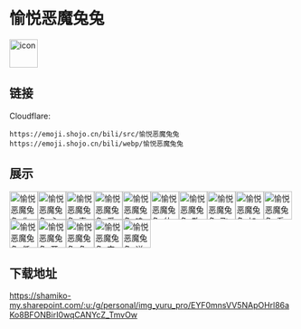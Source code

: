 # 愉悦恶魔兔兔
<img src="https://emoji.shojo.cn/bili/src/愉悦恶魔兔兔/icon.png" width="50" height="50" alt="icon">

## 链接
Cloudflare:
```
https://emoji.shojo.cn/bili/src/愉悦恶魔兔兔
https://emoji.shojo.cn/bili/webp/愉悦恶魔兔兔
```
## 展示
<img src="https://emoji.shojo.cn/bili/src/愉悦恶魔兔兔/愉悦恶魔兔兔-你是最棒的.png" width="50" height="50" alt="愉悦恶魔兔兔-你是最棒的"><img src="https://emoji.shojo.cn/bili/src/愉悦恶魔兔兔/愉悦恶魔兔兔-心碎倒地.png" width="50" height="50" alt="愉悦恶魔兔兔-心碎倒地"><img src="https://emoji.shojo.cn/bili/src/愉悦恶魔兔兔/愉悦恶魔兔兔-真的无语.png" width="50" height="50" alt="愉悦恶魔兔兔-真的无语"><img src="https://emoji.shojo.cn/bili/src/愉悦恶魔兔兔/愉悦恶魔兔兔-爱你哟.png" width="50" height="50" alt="愉悦恶魔兔兔-爱你哟"><img src="https://emoji.shojo.cn/bili/src/愉悦恶魔兔兔/愉悦恶魔兔兔-呜呜哭哭.png" width="50" height="50" alt="愉悦恶魔兔兔-呜呜哭哭"><img src="https://emoji.shojo.cn/bili/src/愉悦恶魔兔兔/愉悦恶魔兔兔-什么情况.png" width="50" height="50" alt="愉悦恶魔兔兔-什么情况"><img src="https://emoji.shojo.cn/bili/src/愉悦恶魔兔兔/愉悦恶魔兔兔-散发魅力.png" width="50" height="50" alt="愉悦恶魔兔兔-散发魅力"><img src="https://emoji.shojo.cn/bili/src/愉悦恶魔兔兔/愉悦恶魔兔兔-飞速冲刺.png" width="50" height="50" alt="愉悦恶魔兔兔-飞速冲刺"><img src="https://emoji.shojo.cn/bili/src/愉悦恶魔兔兔/愉悦恶魔兔兔-加油哦.png" width="50" height="50" alt="愉悦恶魔兔兔-加油哦"><img src="https://emoji.shojo.cn/bili/src/愉悦恶魔兔兔/愉悦恶魔兔兔-看戏.png" width="50" height="50" alt="愉悦恶魔兔兔-看戏"><img src="https://emoji.shojo.cn/bili/src/愉悦恶魔兔兔/愉悦恶魔兔兔-低落ing.png" width="50" height="50" alt="愉悦恶魔兔兔-低落ing"><img src="https://emoji.shojo.cn/bili/src/愉悦恶魔兔兔/愉悦恶魔兔兔-开始思考.png" width="50" height="50" alt="愉悦恶魔兔兔-开始思考"><img src="https://emoji.shojo.cn/bili/src/愉悦恶魔兔兔/愉悦恶魔兔兔-兔兔困了.png" width="50" height="50" alt="愉悦恶魔兔兔-兔兔困了"><img src="https://emoji.shojo.cn/bili/src/愉悦恶魔兔兔/愉悦恶魔兔兔-完全愣住.png" width="50" height="50" alt="愉悦恶魔兔兔-完全愣住"><img src="https://emoji.shojo.cn/bili/src/愉悦恶魔兔兔/愉悦恶魔兔兔-详细讲讲.png" width="50" height="50" alt="愉悦恶魔兔兔-详细讲讲">

## 下载地址

https://shamiko-my.sharepoint.com/:u:/g/personal/img_yuru_pro/EYF0mnsVV5NApOHrl86aKo8BFONBirI0wqCANYcZ_TmvOw